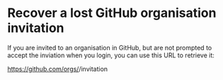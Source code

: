 # Recover a lost GitHub organisation invitation

If you are invited to an organisation in GitHub, but are not prompted to 
accept the inviation when you login, you can use this URL to retrieve it:

https://github.com/orgs/<org-name>/invitation
